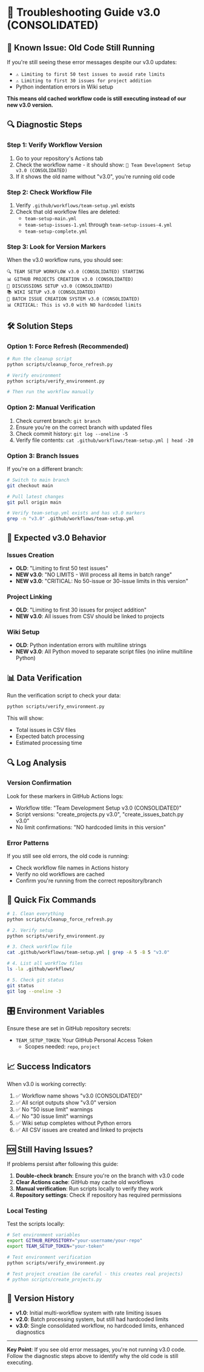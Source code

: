 # 🔧 Troubleshooting Guide v3.0 (CONSOLIDATED)

## 🚨 Known Issue: Old Code Still Running

If you're still seeing these error messages despite our v3.0 updates:
- `⚠️ Limiting to first 50 test issues to avoid rate limits`
- `⚠️ Limiting to first 30 issues for project addition`
- Python indentation errors in Wiki setup

**This means old cached workflow code is still executing instead of our new v3.0 version.**

## 🔍 Diagnostic Steps

### Step 1: Verify Workflow Version
1. Go to your repository's Actions tab
2. Check the workflow name - it should show: `🚀 Team Development Setup v3.0 (CONSOLIDATED)`
3. If it shows the old name without "v3.0", you're running old code

### Step 2: Check Workflow File
1. Verify `.github/workflows/team-setup.yml` exists
2. Check that old workflow files are deleted:
   - `team-setup-main.yml`
   - `team-setup-issues-1.yml` through `team-setup-issues-4.yml`
   - `team-setup-complete.yml`

### Step 3: Look for Version Markers
When the v3.0 workflow runs, you should see:
```
🔍 TEAM SETUP WORKFLOW v3.0 (CONSOLIDATED) STARTING
📊 GITHUB PROJECTS CREATION v3.0 (CONSOLIDATED)
💬 DISCUSSIONS SETUP v3.0 (CONSOLIDATED)
📚 WIKI SETUP v3.0 (CONSOLIDATED)
🎯 BATCH ISSUE CREATION SYSTEM v3.0 (CONSOLIDATED)
📊 CRITICAL: This is v3.0 with NO hardcoded limits
```

## 🛠️ Solution Steps

### Option 1: Force Refresh (Recommended)
```bash
# Run the cleanup script
python scripts/cleanup_force_refresh.py

# Verify environment
python scripts/verify_environment.py

# Then run the workflow manually
```

### Option 2: Manual Verification
1. Check current branch: `git branch`
2. Ensure you're on the correct branch with updated files
3. Check commit history: `git log --oneline -5`
4. Verify file contents: `cat .github/workflows/team-setup.yml | head -20`

### Option 3: Branch Issues
If you're on a different branch:
```bash
# Switch to main branch
git checkout main

# Pull latest changes
git pull origin main

# Verify team-setup.yml exists and has v3.0 markers
grep -n "v3.0" .github/workflows/team-setup.yml
```

## 🎯 Expected v3.0 Behavior

### Issues Creation
- **OLD**: "Limiting to first 50 test issues"
- **NEW v3.0**: "NO LIMITS - Will process all items in batch range"
- **NEW v3.0**: "CRITICAL: No 50-issue or 30-issue limits in this version"

### Project Linking
- **OLD**: "Limiting to first 30 issues for project addition"
- **NEW v3.0**: All issues from CSV should be linked to projects

### Wiki Setup
- **OLD**: Python indentation errors with multiline strings
- **NEW v3.0**: All Python moved to separate script files (no inline multiline Python)

## 📊 Data Verification

Run the verification script to check your data:
```bash
python scripts/verify_environment.py
```

This will show:
- Total issues in CSV files
- Expected batch processing
- Estimated processing time

## 🔍 Log Analysis

### Version Confirmation
Look for these markers in GitHub Actions logs:
- Workflow title: "Team Development Setup v3.0 (CONSOLIDATED)"
- Script versions: "create_projects.py v3.0", "create_issues_batch.py v3.0"
- No limit confirmations: "NO hardcoded limits in this version"

### Error Patterns
If you still see old errors, the old code is running:
- Check workflow file names in Actions history
- Verify no old workflows are cached
- Confirm you're running from the correct repository/branch

## 🚀 Quick Fix Commands

```bash
# 1. Clean everything
python scripts/cleanup_force_refresh.py

# 2. Verify setup
python scripts/verify_environment.py

# 3. Check workflow file
cat .github/workflows/team-setup.yml | grep -A 5 -B 5 "v3.0"

# 4. List all workflow files
ls -la .github/workflows/

# 5. Check git status
git status
git log --oneline -3
```

## 🎛️ Environment Variables

Ensure these are set in GitHub repository secrets:
- `TEAM_SETUP_TOKEN`: Your GitHub Personal Access Token
  - Scopes needed: `repo`, `project`

## 📈 Success Indicators

When v3.0 is working correctly:
1. ✅ Workflow name shows "v3.0 (CONSOLIDATED)"
2. ✅ All script outputs show "v3.0" version
3. ✅ No "50 issue limit" warnings
4. ✅ No "30 issue limit" warnings
5. ✅ Wiki setup completes without Python errors
6. ✅ All CSV issues are created and linked to projects

## 🆘 Still Having Issues?

If problems persist after following this guide:

1. **Double-check branch**: Ensure you're on the branch with v3.0 code
2. **Clear Actions cache**: GitHub may cache old workflows
3. **Manual verification**: Run scripts locally to verify they work
4. **Repository settings**: Check if repository has required permissions

### Local Testing
Test the scripts locally:
```bash
# Set environment variables
export GITHUB_REPOSITORY="your-username/your-repo"
export TEAM_SETUP_TOKEN="your-token"

# Test environment verification
python scripts/verify_environment.py

# Test project creation (be careful - this creates real projects)
# python scripts/create_projects.py
```

## 📝 Version History

- **v1.0**: Initial multi-workflow system with rate limiting issues
- **v2.0**: Batch processing system, but still had hardcoded limits
- **v3.0**: Single consolidated workflow, no hardcoded limits, enhanced diagnostics

---

**Key Point**: If you see old error messages, you're not running v3.0 code. Follow the diagnostic steps above to identify why the old code is still executing.